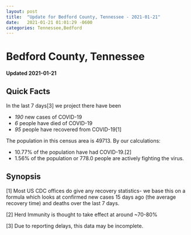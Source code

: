 ```yaml
---
layout: post
title:  "Update for Bedford County, Tennessee - 2021-01-21"
date:   2021-01-21 01:01:29 -0600
categories: Tennessee,Bedford
---
```


# Bedford County, Tennessee
#### Updated 2021-01-21

## Quick Facts

In the last 7 days[3] we project there have been
- *190* new cases of COVID-19
- *6* people have died of COVID-19
- *95* people have recovered from COVID-19[1]

The population in this census area is 49713. By our calculations:
- 10.77% of the population have had COVID-19.[2]
- 1.56% of the population or 778.0 people are actively fighting the virus.

## Synopsis




[1] Most US CDC offices do give any recovery statistics- we base this on a formula which looks at confirmed new cases
15 days ago (the average recovery time) and deaths over the last 7 days.

[2] Herd Immunity is thought to take effect at around ~70-80%

[3] Due to reporting delays, this data may be incomplete.
 
    